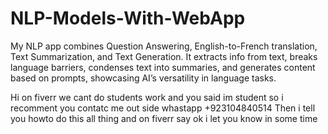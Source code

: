 # NLP-Models-With-WebApp
My NLP app combines Question Answering, English-to-French translation, Text Summarization, and Text Generation. It extracts info from text, breaks language barriers, condenses text into summaries, and generates content based on prompts, showcasing AI’s versatility in language tasks.

Hi on fiverr we cant do students work and you said im student so i recomment you contatc me out side whastapp +923104840514
Then i tell you howto do this all thing
and on fiverr say 
ok i let you know in some time
